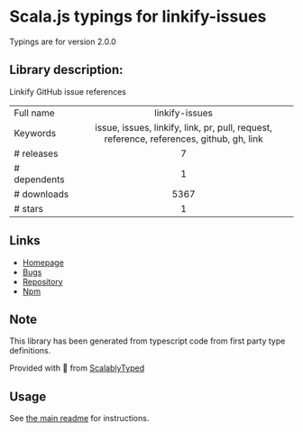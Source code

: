 
# Scala.js typings for linkify-issues

Typings are for version 2.0.0

## Library description:
Linkify GitHub issue references

|                    |                 |
| ------------------ | :-------------: |
| Full name          | linkify-issues |
| Keywords           | issue, issues, linkify, link, pr, pull, request, reference, references, github, gh, link |
| # releases         | 7 |
| # dependents       | 1 |
| # downloads        | 5367 |
| # stars            | 1 |

## Links
- [Homepage](https://github.com/sindresorhus/linkify-issues#readme)
- [Bugs](https://github.com/sindresorhus/linkify-issues/issues)
- [Repository](https://github.com/sindresorhus/linkify-issues)
- [Npm](https://www.npmjs.com/package/linkify-issues)
    


## Note
This library has been generated from typescript code from first party type definitions.

Provided with :purple_heart: from [ScalablyTyped](https://github.com/oyvindberg/ScalablyTyped)

## Usage
See [the main readme](../../readme.md) for instructions.


